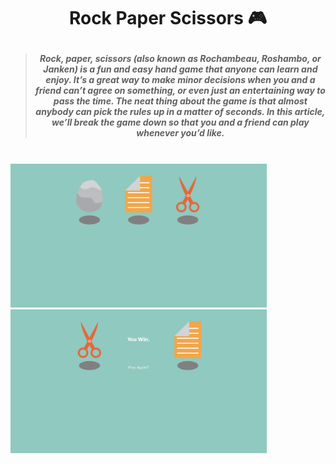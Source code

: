 # <p align="center">Rock Paper Scissors 🎮</p>

> ##### <p align="center">Rock, paper, scissors (also known as Rochambeau, Roshambo, or Janken) is a fun and easy hand game that anyone can learn and enjoy. It’s a great way to make minor decisions when you and a friend can’t agree on something, or even just an entertaining way to pass the time. The neat thing about the game is that almost anybody can pick the rules up in a matter of seconds. In this article, we’ll break the game down so that you and a friend can play whenever you’d like.</p>
<br/>
<section display="flex">
<img src="image/img1.png" height="230px"/>
<img src="image/img2.png" height="230px"/>
</section>
